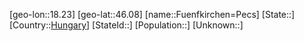 ﻿---
location: [46.08,18.23]
type: City
tags:
- geo/City


SpocWebEntityId: 30316
isDeleted: false
confidential: public

---
[geo-lon::18.23]
[geo-lat::46.08]
[name::Fuenfkirchen=Pecs]
[State::]
[Country::[Hungary](geo/Continent/Europe/Hungary.md)]
[StateId::]
[Population::]
[Unknown::]

